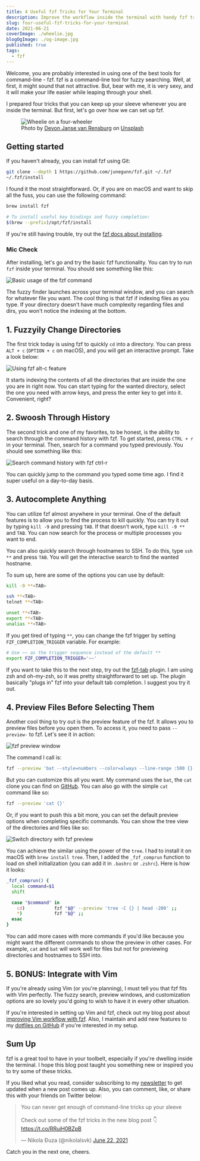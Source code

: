 ```yaml
---
title: 4 Useful fzf Tricks for Your Terminal
description: Improve the workflow inside the terminal with handy fzf tricks up your sleeve.
slug: four-useful-fzf-tricks-for-your-terminal
date: 2021-06-21
coverImage: ./wheelie.jpg
blogOgImage: ./og-image.jpg
published: true
tags:
  - fzf
---
```


Welcome, you are probably interested in using one of the best tools for command-line - fzf. fzf is a command-line tool for fuzzy searching. Well, at first, it might sound that not attractive. But, bear with me, it is very sexy, and it will make your life easier while leaping through your shell.

I prepared four tricks that you can keep up your sleeve whenever you are inside the terminal. But first, let's go over how we can set up fzf.

<figure>
  <img alt="Wheelie on a four-wheeler" src="./wheelie.jpg" />
  <figcaption class="photo-caption">
  Photo by <a href="https://unsplash.com/@devano23?utm_source=unsplash&utm_medium=referral&utm_content=creditCopyText">Devon Janse van Rensburg</a> on <a href="https://unsplash.com/s/photos/trick?utm_source=unsplash&utm_medium=referral&utm_content=creditCopyText">Unsplash</a>
  </figcaption>
</figure>

## Getting started

If you haven't already, you can install fzf using Git:

```bash
git clone --depth 1 https://github.com/junegunn/fzf.git ~/.fzf
~/.fzf/install
```

I found it the most straightforward. Or, if you are on macOS and want to skip all the fuss, you can use the following command:

```bash
brew install fzf

# To install useful key bindings and fuzzy completion:
$(brew --prefix)/opt/fzf/install
```

If you're still having trouble, try out the [fzf docs about installing](https://github.com/junegunn/fzf#installation).

### Mic Check

After installing, let's go and try the basic fzf functionality. You can try to run `fzf` inside your terminal. You should see something like this:

![Basic usage of the fzf command](./basic-fzf-command.gif)

The fuzzy finder launches across your terminal window, and you can search for whatever file you want. The cool thing is that fzf if indexing files as you type. If your directory doesn't have much complexity regarding files and dirs, you won't notice the indexing at the bottom.

## 1. Fuzzyily Change Directories

The first trick today is using fzf to quickly `cd` into a directory. You can press `ALT + c` (`OPTION + c` on macOS), and you will get an interactive prompt. Take a look below:

![Using fzf alt-c feature](./fzf-change-directory-alt-c.gif)

It starts indexing the contents of all the directories that are inside the one you are in right now. You can start typing for the wanted directory, select the one you need with arrow keys, and press the enter key to get into it. Convenient, right?

## 2. Swoosh Through History

The second trick and one of my favorites, to be honest, is the ability to search through the command history with fzf. To get started, press `CTRL + r` in your terminal. Then, search for a command you typed previously. You should see something like this:

![Search command history with fzf ctrl-r](./fzf-search-history-ctrl-r.gif)

You can quickly jump to the command you typed some time ago. I find it super useful on a day-to-day basis.

## 3. Autocomplete Anything

You can utilize fzf almost anywhere in your terminal. One of the default features is to allow you to find the process to kill quickly. You can try it out by typing `kill -9` and pressing `TAB`. If that doesn't work, type `kill -9 **` and `TAB`. You can now search for the process or multiple processes you want to end.

You can also quickly search through hostnames to SSH. To do this, type `ssh **` and press `TAB`. You will get the interactive search to find the wanted hostname.

To sum up, here are some of the options you can use by default:

```bash
kill -9 **<TAB>

ssh **<TAB>
telnet **<TAB>

unset **<TAB>
export **<TAB>
unalias **<TAB>
```

If you get tired of typing `**`, you can change the fzf trigger by setting `FZF_COMPLETION_TRIGGER` variable. For example:

```bash
# Use ~~ as the trigger sequence instead of the default **
export FZF_COMPLETION_TRIGGER='~~'
```

If you want to take this to the next step, try out the [fzf-tab](https://github.com/Aloxaf/fzf-tab) plugin. I am using zsh and oh-my-zsh, so it was pretty straightforward to set up. The plugin basically "plugs in" fzf into your default tab completion. I suggest you try it out.

## 4. Preview Files Before Selecting Them

Another cool thing to try out is the preview feature of the fzf. It allows you to preview files before you open them. To access it, you need to pass `--preview-` to fzf. Let's see it in action:

![fzf preview window](./fzf-preview-window.gif)

The command I call is:

```bash
fzf --preview 'bat --style=numbers --color=always --line-range :500 {}'
```

But you can customize this all you want. My command uses the `bat`, the `cat` clone you can find on [GitHub](https://github.com/sharkdp/bat). You can also go with the simple `cat` command like so:

```bash
fzf --preview 'cat {}'
```

Or, if you want to push this a bit more, you can set the default preview options when completing specific commands. You can show the tree view of the directories and files like so:

![Switch directory with fzf preview](./fzf-preview-with-cd.gif)

You can achieve the similar using the power of the `tree`. I had to install it on macOS with `brew install tree`. Then, I added the `_fzf_comprun` function to load on shell initialization (you can add it in `.bashrc` or `.zshrc`). Here is how it looks:

```bash
_fzf_comprun() {
  local command=$1
  shift

  case "$command" in
    cd)           fzf "$@" --preview 'tree -C {} | head -200' ;;
    *)            fzf "$@" ;;
  esac
}
```

You can add more cases with more commands if you'd like because you might want the different commands to show the preview in other cases. For example, `cat` and `bat` will work well for files but not for previewing directories and hostnames to SSH into.

## 5. BONUS: Integrate with Vim

If you're already using Vim (or you're planning), I must tell you that fzf fits with Vim perfectly. The fuzzy search, preview windows, and customization options are so lovely you'd going to wish to have it in every other situation.

If you're interested in setting up Vim and fzf, check out my blog post about [improving Vim workflow with fzf](https://pragmaticpineapple.com/improving-vim-workflow-with-fzf/). Also, I maintain and add new features to my [dotfiles on GitHub](https://github.com/nikolalsvk/dotfiles) if you're interested in my setup.

## Sum Up

fzf is a great tool to have in your toolbelt, especially if you're dwelling inside the terminal. I hope this blog post taught you something new or inspired you to try some of these tricks.

If you liked what you read, consider subscribing to my [newsletter](/newsletter) to get updated when a new post comes up. Also, you can comment, like, or share this with your friends on Twitter below:

<blockquote class="twitter-tweet tw-align-center"><p lang="en" dir="ltr">You can never get enough of command-line tricks up your sleeve<br><br>Check out some of the fzf tricks in the new blog post 👇<a href="https://t.co/RRuiH0BZpB">https://t.co/RRuiH0BZpB</a></p>&mdash; Nikola Đuza (@nikolalsvk) <a href="https://twitter.com/nikolalsvk/status/1407265629040676864?ref_src=twsrc%5Etfw">June 22, 2021</a></blockquote> <script async src="https://platform.twitter.com/widgets.js" charset="utf-8"></script>

Catch you in the next one, cheers.
